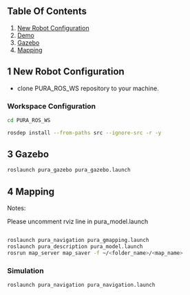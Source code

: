 ## Table Of Contents <a name="top"></a>

1. [New Robot Configuration](#1)
2. [Demo](#2) 
3. [Gazebo](#3)   
4. [Mapping](#4)    

 
  
 

## 1 New Robot Configuration <a name="1"></a>


- clone PURA_ROS_WS repository to your machine.



### Workspace Configuration
```bash
cd PURA_ROS_WS
```

```bash
rosdep install --from-paths src --ignore-src -r -y
```



## 3 Gazebo <a name="3"></a>
```bash
roslaunch pura_gazebo pura_gazebo.launch
```

## 4 Mapping <a name="4"></a>

Notes:

Please uncomment rviz line in pura_model.launch 

```bash

roslaunch pura_navigation pura_gmapping.launch
roslaunch pura_description pura_model.launch
rosrun map_server map_saver -f ~/<folder_name>/<map_name>
```


### Simulation
```bash
roslaunch pura_navigation pura_navigation.launch
```




